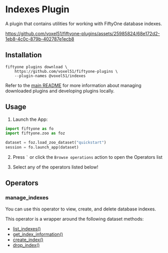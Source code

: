 # Indexes Plugin

A plugin that contains utilities for working with FiftyOne database indexes.

https://github.com/voxel51/fiftyone-plugins/assets/25985824/68e172d2-1eb8-4c0c-879b-402787e1ecb8

## Installation

```shell
fiftyone plugins download \
    https://github.com/voxel51/fiftyone-plugins \
    --plugin-names @voxel51/indexes
```

Refer to the [main README](https://github.com/voxel51/fiftyone-plugins) for
more information about managing downloaded plugins and developing plugins
locally.

## Usage

1.  Launch the App:

```py
import fiftyone as fo
import fiftyone.zoo as foz

dataset = foz.load_zoo_dataset("quickstart")
session = fo.launch_app(dataset)
```

2.  Press `` ` `` or click the `Browse operations` action to open the Operators
    list

3.  Select any of the operators listed below!

## Operators

### manage_indexes

You can use this operator to view, create, and delete database indexes.

This operator is a wrapper around the following dataset methods:

-   [list_indexes()](https://docs.voxel51.com/api/fiftyone.core.dataset.html#fiftyone.core.dataset.Dataset.list_indexes)
-   [get_index_information()](https://docs.voxel51.com/api/fiftyone.core.dataset.html#fiftyone.core.dataset.Dataset.get_index_information)
-   [create_index()](https://docs.voxel51.com/api/fiftyone.core.dataset.html#fiftyone.core.dataset.Dataset.create_index)
-   [drop_index()](https://docs.voxel51.com/api/fiftyone.core.dataset.html#fiftyone.core.dataset.Dataset.drop_index)

